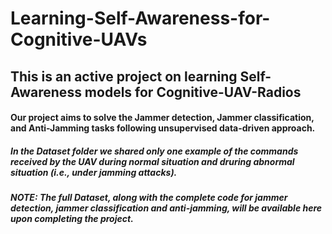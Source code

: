 # Learning-Self-Awareness-for-Cognitive-UAVs

## This is an active project on learning Self-Awareness models for Cognitive-UAV-Radios
#### Our project aims to solve the Jammer detection, Jammer classification, and Anti-Jamming tasks following unsupervised data-driven approach.

##### In the Dataset folder we shared only one example of the commands received by the UAV during normal situation and druring abnormal situation (i.e., under jamming attacks).

##### NOTE: The full Dataset, along with the complete code for jammer detection, jammer classification and anti-jamming, will be available here upon completing the project.
